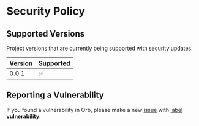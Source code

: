 # Security Policy

## Supported Versions

Project versions that are currently being supported with security updates.

| Version | Supported          |
| ------- | ------------------ |
| 0.0.1   | :white_check_mark: |

## Reporting a Vulnerability

If you found a vulnerability in Orb, please make a new [issue](https://github.com/ezralazuardy/orb/issues) with [label](https://github.com/ezralazuardy/orb/labels) **vulnerability**.
